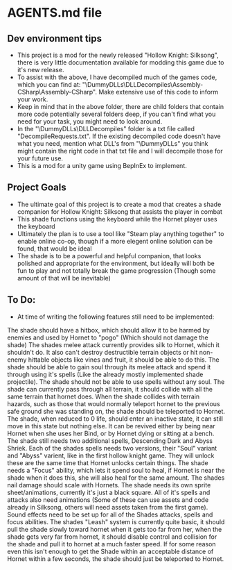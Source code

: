 # AGENTS.md file

## Dev environment tips
- This project is a mod for the newly released "Hollow Knight: Silksong", there is very little documentation available for modding this game due to it's new release.
- To assist with the above, I have decompiled much of the games code, which you can find at: "\DummyDLLs\DLLDecompiles\Assembly-CSharp\Assembly-CSharp". Make extensive use of this code to inform your work.
- Keep in mind that in the above folder, there are child folders that contain more code potentially several folders deep, if you can't find what you need for your task, you might need to look around.
- In the "\DummyDLLs\DLLDecompiles" folder is a txt file called "DecompileRequests.txt". If the existing decompiled code doesn't have what you need, mention what DLL's from "\DummyDLLs" you think might contain the right code in that txt file and I will decompile those for your future use.
- This is a mod for a unity game using BepInEx to implement.


## Project Goals
- The ultimate goal of this project is to create a mod that creates a shade companion for Hollow Knight: Silksong that assists the player in combat
- This shade functions using the keyboard while the Hornet player uses the keyboard
- Ultimately the plan is to use a tool like "Steam play anything together" to enable online co-op, though if a more elegent online solution can be found, that would be ideal
- The shade is to be a powerful and helpful companion, that looks polished and appropriate for the environment, but ideally will both be fun to play and not totally break the game progression (Though some amount of that will be inevitable)


## To Do:
- At time of writing the following features still need to be implemented:

The shade should have a hitbox, which should allow it to be harmed by enemies and used by Hornet to "pogo" (Which should not damage the shade)
The shades melee attack currently provides silk to Hornet, which it shouldn't do. It also can't destroy destructible terrain objects or hit non-enemy hittable objects like vines and fruit, it should be able to do this.
The shade should be able to gain soul through its melee attack and spend it through using it's spells (Like the already mostly implemented shade projectile). The shade should not be able to use spells without any soul.
The shade can currently pass through all terrain, it should collide with all the same terrain that hornet does. When the shade collides with terrain hazards, such as those that would normally teleport hornet to the previous safe ground she was standing on, the shade should be teleported to Hornet.
The shade, when reduced to 0 life, should enter an inactive state, it can still move in this state but nothing else. It can be revived either by being near Hornet when she uses her Bind, or by Hornet dying or sitting at a bench.
The shade still needs two additional spells, Descending Dark and Abyss Shriek.
Each of the shades spells needs two versions, their "Soul" variant and "Abyss" varient, like in the first hollow knight game. They will unlock these are the same time that Hornet unlocks certain things.
The shade needs a "Focus" ability, which lets it spend soul to heal, if Hornet is near the shade when it does this, she will also heal for the same amount.
The shades nail damage should scale with Hornets.
The shade needs its own sprite sheet/animations, currently it's just a black square. All of it's spells and attacks also need animations (Some of these can use assets and code already in Silksong, others will need assets taken from the first game).
Sound effects need to be set up for all of the Shades attacks, spells and focus abilities.
The shades "Leash" system is currently quite basic, it should pull the shade slowly toward hornet when it gets too far from her, when the shade gets very far from hornet, it should disable control and collision for the shade and pull it to hornet at a much faster speed. If for some reason even this isn't enough to get the Shade within an acceptable distance of Hornet within a few seconds, the shade should just be teleported to Hornet.